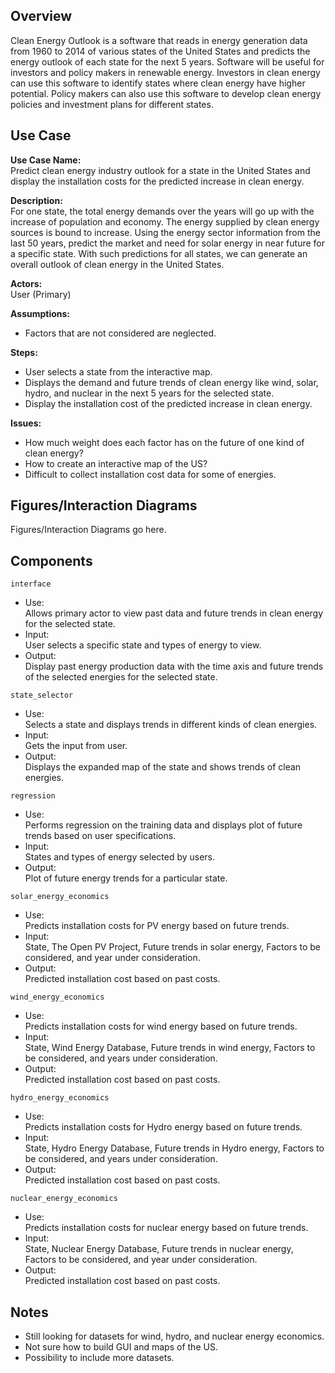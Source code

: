 ## Overview

Clean Energy Outlook is a software that reads in energy generation data from 1960 to 2014 of various states of the United States and predicts the energy outlook of each state for the next 5 years. Software will be useful for investors and policy makers in renewable energy. Investors in clean energy can use this software to identify states where clean energy have higher potential. Policy makers can also use this software to develop clean energy policies and investment plans for different states.

## Use Case  

**Use Case Name:**  
Predict clean energy industry outlook for a state in the United States and display the installation costs for the predicted increase in clean energy.  

**Description:**   
For one state, the total energy demands over the years will go up with the increase of population and economy. The energy supplied by clean energy sources is bound to increase. Using the energy sector information from the last 50 years, predict the market and need for solar energy in near future for a specific state. With such predictions for all states, we can generate an overall outlook of clean energy in the United States.  

**Actors:**     
User (Primary)   

**Assumptions:**  
* Factors that are not considered are neglected.  

**Steps:**  
* User selects a state from the interactive map.  
* Displays the demand and future trends of clean energy like wind, solar, hydro, and nuclear in the next 5 years for the selected state.  
* Display the installation cost of the predicted increase in clean energy.  

**Issues:**  
* How much weight does each factor has on the future of one kind of clean energy?  
* How to create an interactive map of the US?  
* Difficult to collect installation cost data for some of energies.  

## Figures/Interaction Diagrams

Figures/Interaction Diagrams go here.  

## Components

`interface`  
* Use:  
Allows primary actor to view past data and future trends in clean energy for the selected state.  
* Input:  
User selects a specific state and types of energy to view.  
* Output:  
Display past energy production data with the time axis and future trends of the selected energies for the selected state.  

`state_selector`  
* Use:  
Selects a state and displays trends in different kinds of clean energies.  
* Input:  
Gets the input from user.
* Output:  
Displays the expanded map of the state and shows trends of clean energies.  

`regression`  
* Use:  
Performs regression on the training data and displays plot of future trends based on user specifications.  
* Input:  
States and types of energy selected by users.  
* Output:  
Plot of future energy trends for a particular state.  

`solar_energy_economics`  
* Use:  
Predicts installation costs for PV energy based on future trends.  
* Input:  
State, The Open PV Project, Future trends in solar energy, Factors to be considered, and year under consideration.  
* Output:  
Predicted installation cost based on past costs.  

`wind_energy_economics`  
* Use:  
Predicts installation costs for wind energy based on future trends.  
* Input:  
State, Wind Energy Database, Future trends in wind energy, Factors to be considered, and years under consideration.  
* Output:  
Predicted installation cost based on past costs.  

`hydro_energy_economics`  
* Use:  
Predicts installation costs for Hydro energy based on future trends.  
* Input:  
State, Hydro Energy Database, Future trends in Hydro energy, Factors to be considered, and years under consideration.  
* Output:  
Predicted installation cost based on past costs.  

`nuclear_energy_economics`  
* Use:  
Predicts installation costs for nuclear energy based on future trends.  
* Input:  
State, Nuclear Energy Database, Future trends in nuclear energy, Factors to be considered, and year under consideration.  
* Output:  
Predicted installation cost based on past costs.  

## Notes  
* Still looking for datasets for wind, hydro, and nuclear energy economics.  
* Not sure how to build GUI and maps of the US.  
* Possibility to include more datasets.  
